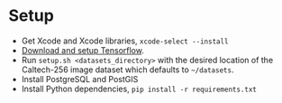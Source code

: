 # Setup
- Get Xcode and Xcode libraries, `xcode-select --install`
- [Download and setup Tensorflow](https://www.tensorflow.org/versions/master/get_started/os_setup.html).
- Run `setup.sh <datasets_directory>` with the desired location of the Caltech-256 image dataset which defaults to `~/datasets`.
- Install PostgreSQL and PostGIS
- Install Python dependencies, `pip install -r requirements.txt`
